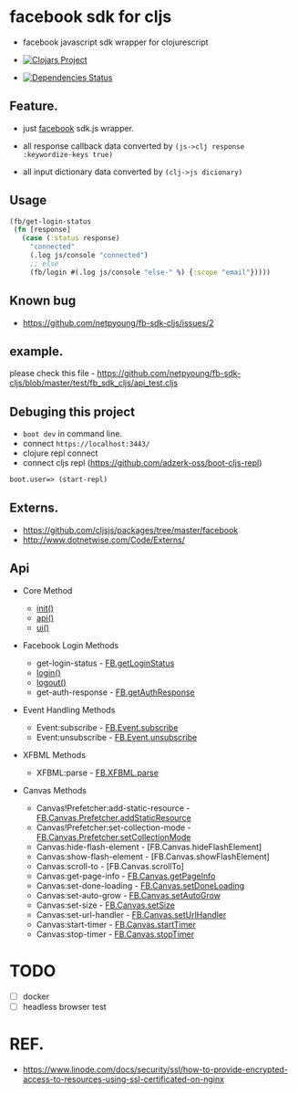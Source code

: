 # facebook sdk for cljs
* facebook javascript sdk wrapper for clojurescript

* [![Clojars Project](http://clojars.org/netpyoung/fb-sdk-cljs/latest-version.svg)](http://clojars.org/netpyoung/fb-sdk-cljs)

* [![Dependencies Status](http://jarkeeper.com/netpyoung/fb-sdk-cljs/status.png)](http://jarkeeper.com/netpyoung/fb-sdk-cljs)



## Feature.
* just [facebook](https://developers.facebook.com/docs/javascript/) sdk.js wrapper.

* all response callback data converted by `(js->clj response :keywordize-keys true)`

* all input dictionary data converted by `(clj->js dicionary)`


## Usage
```clojure
(fb/get-login-status
 (fn [response]
   (case (:status response)
     "connected"
     (.log js/console "connected")
     ;; else
     (fb/login #(.log js/console "else-" %) {:scope "email"}))))
```

## Known bug
* https://github.com/netpyoung/fb-sdk-cljs/issues/2


## example.
please check this file - https://github.com/netpyoung/fb-sdk-cljs/blob/master/test/fb_sdk_cljs/api_test.cljs


## Debuging this project

* `boot dev` in command line.
* connect `https://localhost:3443/`
* clojure repl connect
* connect cljs repl (https://github.com/adzerk-oss/boot-cljs-repl)

``` clojure
boot.user=> (start-repl)
```


## Externs.
* https://github.com/cljsjs/packages/tree/master/facebook
* http://www.dotnetwise.com/Code/Externs/

## Api

* Core Method
  - [init()](FB.init)
  - [api()](FB.api)
  - [ui()](FB.ui)

* Facebook Login Methods
  - get-login-status - [FB.getLoginStatus]
  - [login()](FB.login)
  - [logout()](FB.logout)
  - get-auth-response - [FB.getAuthResponse]

* Event Handling Methods
  - Event:subscribe - [FB.Event.subscribe]
  - Event:unsubscribe - [FB.Event.unsubscribe]

* XFBML Methods
  - XFBML:parse - [FB.XFBML.parse]

* Canvas Methods
  - Canvas!Prefetcher:add-static-resource - [FB.Canvas.Prefetcher.addStaticResource]
  - Canvas!Prefetcher:set-collection-mode - [FB.Canvas.Prefetcher.setCollectionMode]
  - Canvas:hide-flash-element - [FB.Canvas.hideFlashElement]
  - Canvas:show-flash-element - [FB.Canvas.showFlashElement]
  - Canvas:scroll-to - [FB.Canvas.scrollTo]
  - Canvas:get-page-info - [FB.Canvas.getPageInfo]
  - Canvas:set-done-loading - [FB.Canvas.setDoneLoading]
  - Canvas:set-auto-grow - [FB.Canvas.setAutoGrow]
  - Canvas:set-size - [FB.Canvas.setSize]
  - Canvas:set-url-handler - [FB.Canvas.setUrlHandler]
  - Canvas:start-timer - [FB.Canvas.startTimer]
  - Canvas:stop-timer - [FB.Canvas.stopTimer]


# TODO
* [ ] docker
* [ ] headless browser test

# REF.
* https://www.linode.com/docs/security/ssl/how-to-provide-encrypted-access-to-resources-using-ssl-certificated-on-nginx


[FB.init]: https://developers.facebook.com/docs/javascript/reference/FB.init
[FB.api]: https://developers.facebook.com/docs/javascript/reference/FB.api
[FB.ui]: https://developers.facebook.com/docs/javascript/reference/FB.ui
[FB.getLoginStatus]: https://developers.facebook.com/docs/reference/javascript/FB.getLoginStatus
[FB.login]: https://developers.facebook.com/docs/reference/javascript/FB.login
[FB.logout]: https://developers.facebook.com/docs/reference/javascript/FB.logout
[FB.getAuthResponse]: https://developers.facebook.com/docs/reference/javascript/FB.getAuthResponse
[FB.Event.subscribe]: https://developers.facebook.com/docs/reference/javascript/FB.Event.subscribe
[FB.Event.unsubscribe]: https://developers.facebook.com/docs/reference/javascript/FB.Event.unsubscribe
[FB.XFBML.parse]: https://developers.facebook.com/docs/reference/javascript/FB.XFBML.parse
[FB.Canvas.Prefetcher.addStaticResource]: https://developers.facebook.com/docs/reference/javascript/FB.Canvas.Prefetcher.addStaticResource
[FB.Canvas.Prefetcher.setCollectionMode]: https://developers.facebook.com/docs/reference/javascript/FB.Canvas.Prefetcher.setCollectionMode
[FB.Canvas.getPageInfo]: https://developers.facebook.com/docs/reference/javascript/FB.Canvas.getPageInfo
[FB.Canvas.setDoneLoading]: https://developers.facebook.com/docs/reference/javascript/FB.Canvas.setDoneLoading
[FB.Canvas.setAutoGrow]: https://developers.facebook.com/docs/reference/javascript/FB.Canvas.setAutoGrow
[FB.Canvas.setSize]: https://developers.facebook.com/docs/reference/javascript/FB.Canvas.setSize
[FB.Canvas.setUrlHandler]: https://developers.facebook.com/docs/reference/javascript/FB.Canvas.setUrlHandler
[FB.Canvas.startTimer]: https://developers.facebook.com/docs/reference/javascript/FB.Canvas.startTimer
[FB.Canvas.stopTimer]: https://developers.facebook.com/docs/reference/javascript/FB.Canvas.stopTimer
